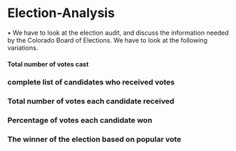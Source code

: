 # Election-Analysis
•	We have to look at the election audit, and discuss the information needed by the Colorado Board of Elections. We have to look at the following variations.
#### Total number of votes cast
### complete list of candidates who received votes
### Total number of votes each candidate received
### Percentage of votes each candidate won
### The winner of the election based on popular vote
